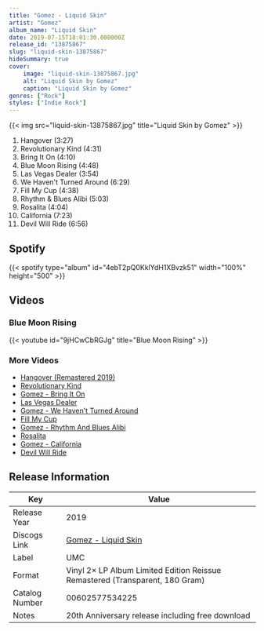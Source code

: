 ```yaml
---
title: "Gomez - Liquid Skin"
artist: "Gomez"
album_name: "Liquid Skin"
date: 2019-07-15T18:01:30.000000Z
release_id: "13875867"
slug: "liquid-skin-13875867"
hideSummary: true
cover:
    image: "liquid-skin-13875867.jpg"
    alt: "Liquid Skin by Gomez"
    caption: "Liquid Skin by Gomez"
genres: ["Rock"]
styles: ["Indie Rock"]
---
```


{{< img src="liquid-skin-13875867.jpg" title="Liquid Skin by Gomez" >}}

<!-- section break -->

1. Hangover (3:27)
2. Revolutionary Kind (4:31)
3. Bring It On (4:10)
4. Blue Moon Rising (4:48)
5. Las Vegas Dealer (3:54)
6. We Haven't Turned Around (6:29)
7. Fill My Cup (4:38)
8. Rhythm & Blues Alibi (5:03)
9. Rosalita (4:04)
10. California (7:23)
11. Devil Will Ride (6:56)

<!-- section break -->


## Spotify
{{< spotify type="album" id="4ebT2pQ0KklYdH1XBvzk51" width="100%" height="500" >}}



## Videos
### Blue Moon Rising
{{< youtube id="9jHCwCbRGJg" title="Blue Moon Rising" >}}<br>

### More Videos

- [Hangover (Remastered 2019)](https://www.youtube.com/watch?v=XPebxxCiZQk)
- [Revolutionary Kind](https://www.youtube.com/watch?v=V2nECCy8uEI)
- [Gomez - Bring It On](https://www.youtube.com/watch?v=F2vJBaq6zlE)
- [Las Vegas Dealer](https://www.youtube.com/watch?v=peX1chFJTpM)
- [Gomez - We Haven't Turned Around](https://www.youtube.com/watch?v=THI4U3OsDQY)
- [Fill My Cup](https://www.youtube.com/watch?v=VjnYPEfvyj4)
- [Gomez - Rhythm And Blues Alibi](https://www.youtube.com/watch?v=gZIhD-dbXQM)
- [Rosalita](https://www.youtube.com/watch?v=Ag-_dO-za3k)
- [Gomez - California](https://www.youtube.com/watch?v=6Ago5SAGV3E)
- [Devil Will Ride](https://www.youtube.com/watch?v=5TYdDX1Fqlc)


## Release Information
|  Key           | Value                                                |
| ---------------| ---------------------------------------------------- |
| Release Year   | 2019                                   |
| Discogs Link   | [Gomez - Liquid Skin](https://www.discogs.com/release/13875867-Gomez-Liquid-Skin) |
| Label          | UMC |
| Format         | Vinyl 2× LP Album Limited Edition Reissue Remastered (Transparent, 180 Gram) |
| Catalog Number | 00602577534225 |
| Notes | 20th Anniversary release including free download |
